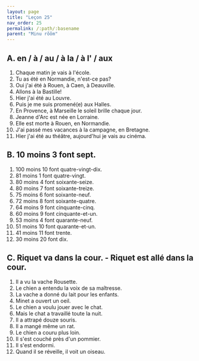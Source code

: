 ```yaml
---
layout: page
title: "Leçon 25"
nav_order: 25
permalink: /:path/:basename
parent: "Minu rõõm"
---
```


## A. en / à / au / à la / à l' / aux  
1. Chaque matin je vais à l'école.  
2. Tu as été en Normandie, n'est-ce pas?  
3. Oui j'ai été à Rouen, à Caen, à Deauville.  
4. Allons à la Bastille!  
5. Hier j'ai été au Louvre.  
6. Puis je me suis promené(e) aux Halles.  
7. En Provence, à Marseille le soleil brille chaque jour.  
8. Jeanne d'Arc est née en Lorraine.  
9. Elle est morte à Rouen, en Normandie.  
10. J'ai passé mes vacances à la campagne, en Bretagne.  
11. Hier j'ai été au théâtre, aujourd'hui je vais au cinéma.  

## B. 10 moins 3 font sept.  
1. 100 moins 10 font quatre-vingt-dix.  
2. 81 moins 1 font quatre-vingt.  
3. 80 moins 4 font soixante-seize.  
4. 80 moins 7 font soixante-treize.  
5. 75 moins 6 font soixante-neuf.  
6. 72 moins 8 font soixante-quatre.  
7. 64 moins 9 font cinquante-cinq.  
8. 60 moins 9 font cinquante-et-un.  
9. 53 moins 4 font quarante-neuf.  
10. 51 moins 10 font quarante-et-un.  
11. 41 moins 11 font trente.  
12. 30 moins 20 font dix.  

## C. Riquet va dans la cour. - Riquet est allé dans la cour.  
1. Il a vu la vache Rousette.  
2. Le chien a entendu la voix de sa maîtresse.  
3. La vache a donné du lait pour les enfants.  
4. Minet a ouvert un oeil.  
5. Le chien a voulu jouer avec le chat.  
6. Mais le chat a travaillé toute la nuit.  
7. Il a attrapé douze souris.  
8. Il a mangé même un rat.  
9. Le chien a couru plus loin.  
10. Il s'est couché près d'un pommier.  
11. Il s'est endormi.  
12. Quand il se réveille, il voit un oiseau.  
